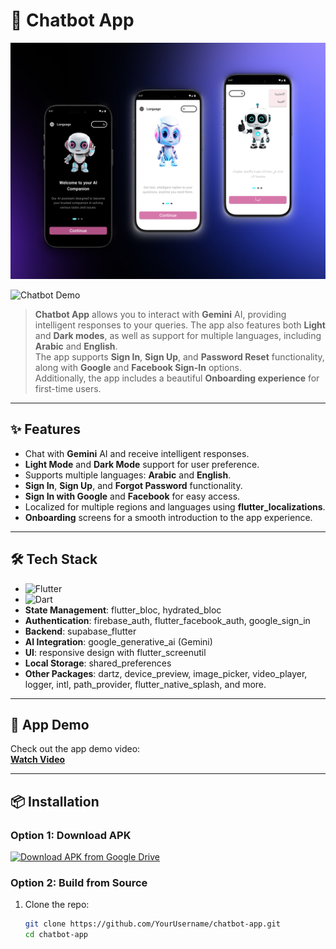 # 🤖 **Chatbot App**

![Chatbot Demo](app_design/onboarding_shots.png)

![Chatbot Demo](app_design/shots.png)

> **Chatbot App** allows you to interact with **Gemini** AI, providing intelligent responses to your queries. The app also features both **Light** and **Dark modes**, as well as support for multiple languages, including **Arabic** and **English**.  
> The app supports **Sign In**, **Sign Up**, and **Password Reset** functionality, along with **Google** and **Facebook Sign-In** options.  
> Additionally, the app includes a beautiful **Onboarding experience** for first-time users.

---

## ✨ **Features**
- Chat with **Gemini** AI and receive intelligent responses.
- **Light Mode** and **Dark Mode** support for user preference.
- Supports multiple languages: **Arabic** and **English**.
- **Sign In**, **Sign Up**, and **Forgot Password** functionality.
- **Sign In with Google** and **Facebook** for easy access.
- Localized for multiple regions and languages using **flutter_localizations**.
- **Onboarding** screens for a smooth introduction to the app experience.

---

## 🛠 **Tech Stack**
- ![Flutter](https://img.shields.io/badge/Flutter-3.13+-blue?logo=flutter)
- ![Dart](https://img.shields.io/badge/Dart-3.1+-blue?logo=dart)
- **State Management**: flutter_bloc, hydrated_bloc
- **Authentication**: firebase_auth, flutter_facebook_auth, google_sign_in
- **Backend**: supabase_flutter
- **AI Integration**: google_generative_ai (Gemini)
- **UI**: responsive design with flutter_screenutil
- **Local Storage**: shared_preferences
- **Other Packages**: dartz, device_preview, image_picker, video_player, logger, intl, path_provider, flutter_native_splash, and more.

---

## 🎥 **App Demo**
Check out the app demo video:  
[**Watch Video**](https://drive.google.com/file/d/10FTWhLGPklyj8HhzSsS0LBU33u1IPDSR/view?usp=drive_link)

---

## 📦 **Installation**
### Option 1: Download APK
[![Download APK from Google Drive](https://img.shields.io/badge/Download-Chatbot_1.0.0.apk-brightgreen?style=for-the-badge&logo=android)](https://drive.google.com/drive/folders/1G_FkGid0WmnjgJ-zcuug08taKD2zCzOk?usp=drive_link)

### Option 2: Build from Source
1. Clone the repo:
   ```bash
   git clone https://github.com/YourUsername/chatbot-app.git
   cd chatbot-app

